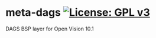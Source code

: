meta-dags [![License: GPL v3](https://img.shields.io/badge/License-GPLv3-blue.svg)](https://www.gnu.org/licenses/gpl-3.0)
=========
DAGS BSP layer for Open Vision 10.1
